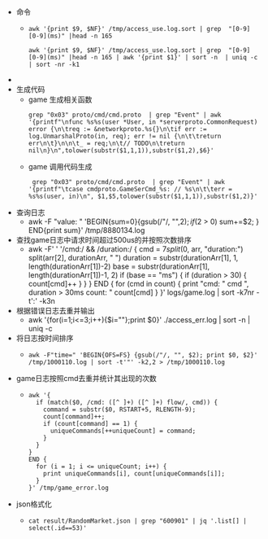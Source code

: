 - 命令
	- ```
	  awk '{print $9, $NF}' /tmp/access_use.log.sort | grep  "[0-9][0-9](ms)" |head -n 165
	  
	  awk '{print $9, $NF}' /tmp/access_use.log.sort | grep  "[0-9][0-9](ms)" |head -n 165 | awk '{print $1}' | sort -n  | uniq -c | sort -nr -k1
	  ```
-
- 生成代码
	- game 生成相关函数
	  ```
	  grep "0x03" proto/cmd/cmd.proto  | grep "Event" | awk '{printf"\nfunc %s%s(user *User, in *serverproto.CommonRequest) error {\n\treq := &networkproto.%s{}\n\tif err := log.UnmarshalProto(in, req); err != nil {\n\t\treturn err\n\t}\n\n\t_ = req;\n\t// TODO\n\treturn nil\n}\n",tolower(substr($1,1,1)),substr($1,2),$6}'
	  ```
	- game 调用代码生成
	  ```
	   grep "0x03" proto/cmd/cmd.proto  | grep "Event" | awk '{printf"\tcase cmdproto.GameSerCmd_%s: // %s\n\t\terr = %s%s(user, in)\n", $1,$5,tolower(substr($1,1,1)),substr($1,2)}'
	  ```
- 查询日志
	- awk -F "value: " 'BEGIN{sum=0}{gsub(/"/, "",$2); if($2 > 0) sum+=$2; } END{print sum}' /tmp/8880134.log
- 查找game日志中请求时间超过500us的并按照次数排序
	- awk -F' ' '/cmd:/ && /duration:/ { 
	      cmd = $7
	      split($0, arr, "duration:")
	      split(arr[2], durationArr, " ")
	      duration = substr(durationArr[1], 1, length(durationArr[1])-2)
	      base = substr(durationArr[1], length(durationArr[1])-1, 2)
	  	if (base == "ms") {
	          if (duration > 30) {
	              count[cmd]++
	          }
	  	}
	  }
	  END {
	      for (cmd in count) {
	          print "cmd: " cmd ", duration > 30ms count: " count[cmd]
	      }
	  }' logs/game.log | sort -k7nr -t':' -k3n
- 根据错误日志去重并输出
	- awk '{for(i=1;i<=3;i++){$i=""};print $0}' ./access_err.log | sort -n | uniq -c
- 将日志按时间排序
	- ```
	  awk -F"time=" 'BEGIN{OFS=FS} {gsub(/"/, "", $2); print $0, $2}' /tmp/1000110.log | sort -t'"' -k2,2 > /tmp/1000110.log
	  ```
- game日志按照cmd去重并统计其出现的次数
	- ```
	  awk '{
	    if (match($0, /cmd: ([^ ]+) ([^ ]+) flow/, cmd)) {
	      command = substr($0, RSTART+5, RLENGTH-9);
	      count[command]++;
	      if (count[command] == 1) {
	        uniqueCommands[++uniqueCount] = command;
	      }
	    }
	  }
	  END {
	    for (i = 1; i <= uniqueCount; i++) {
	      print uniqueCommands[i], count[uniqueCommands[i]];
	    }
	  }' /tmp/game_error.log
	  ```
- json格式化
	- ```
	  cat result/RandomMarket.json | grep "600901" | jq '.list[] | select(.id==53)'
	  ```